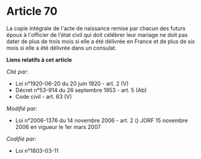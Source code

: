 # Article 70

La copie intégrale de l'acte de naissance remise par chacun des futurs époux à l'officier de l'état civil qui doit célébrer
leur mariage ne doit pas dater de plus de trois mois si elle a été délivrée en France et de plus de six mois si elle a été
délivrée dans un consulat.

**Liens relatifs à cet article**

_Cité par_:

  - Loi n°1920-06-20 du 20 juin 1920 - art. 2 (V)
  - Décret n°53-914 du 26 septembre 1953 - art. 5 (Ab)
  - Code civil - art. 63 (V)

_Modifié par_:

  - Loi n°2006-1376 du 14 novembre 2006 - art. 2 () JORF 15 novembre 2006 en vigueur le 1er mars 2007

_Codifié par_:

  - Loi n°1803-03-11
